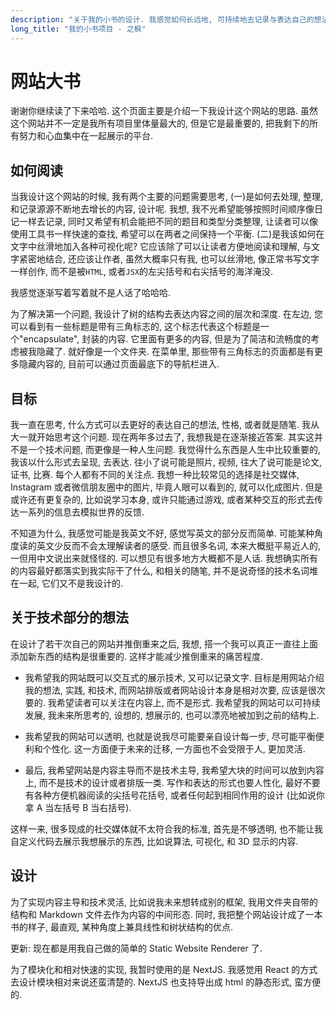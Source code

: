 ```yaml
---
description: "关于我的小书的设计. 我感觉如何长远地, 可持续地去记录与表达自己的想法是一个蛮复杂的问题. 如何去设计一个平台或许就更复杂了."
long_title: "我的小书项目 - 之枫"
---
```


# 网站大书

谢谢你继续读了下来哈哈. 这个页面主要是介绍一下我设计这个网站的思路. 虽然这个网站并不一定是我所有项目里体量最大的, 但是它是最重要的, 把我剩下的所有努力和心血集中在一起展示的平台.

## 如何阅读

当我设计这个网站的时候, 我有两个主要的问题需要思考, (一)是如何去处理, 整理, 和记录源源不断地去增长的内容, 设计呢. 我想, 我不光希望能够按照时间顺序像日记一样去记录, 同时又希望有机会能把不同的题目和类型分类整理, 让读者可以像使用工具书一样快速的查找, 希望可以在两者之间保持一个平衡. (二)是我该如何在文字中丝滑地加入各种可视化呢? 它应该除了可以让读者方便地阅读和理解, 与文字紧密地结合, 还应该让作者, 虽然大概率只有我, 也可以丝滑地, 像正常书写文字一样创作, 而不是被`HTML`, 或者`JSX`的左尖括号和右尖括号的海洋淹没.

我感觉逐渐写着写着就不是人话了哈哈哈.

为了解决第一个问题, 我设计了树的结构去表达内容之间的层次和深度. 在左边, 您可以看到有一些标题是带有三角标志的, 这个标志代表这个标题是一个"encapsulate", 封装的内容. 它里面有更多的内容, 但是为了简洁和流畅度的考虑被我隐藏了. 就好像是一个文件夹. 在菜单里, 那些带有三角标志的页面都是有更多隐藏内容的, 目前可以通过页面最底下的导航栏进入.

## 目标

我一直在思考, 什么方式可以去更好的表达自己的想法, 性格, 或者就是随笔. 我从大一就开始思考这个问题. 现在两年多过去了, 我想我是在逐渐接近答案. 其实这并不是一个技术问题, 而更像是一种人生问题. 我觉得什么东西是人生中比较重要的, 我该以什么形式去呈现, 去表达. 往小了说可能是照片, 视频, 往大了说可能是论文, 证书, 比赛. 每个人都有不同的关注点. 我想一种比较常见的选择是社交媒体, Instagram 或者微信朋友圈中的图片, 毕竟人眼可以看到的, 就可以化成图片. 但是或许还有更复杂的, 比如说学习本身, 或许只能通过游戏, 或者某种交互的形式去传达一系列的信息去模拟世界的反馈.

不知道为什么, 我感觉可能是我英文不好, 感觉写英文的部分反而简单. 可能某种角度读的英文少反而不会太理解读者的感受. 而且很多名词, 本来大概挺平易近人的, 一但用中文说出来就怪怪的. 可以想见有很多地方大概都不是人话. 我想确实所有的内容最好都落实到我实际干了什么, 和相关的随笔, 并不是说奇怪的技术名词堆在一起, 它们又不是我设计的.

## 关于技术部分的想法

在设计了若干次自己的网站并推倒重来之后, 我想, 搭一个我可以真正一直往上面添加新东西的结构是很重要的. 这样才能减少推倒重来的痛苦程度.

- 我希望我的网站既可以交互式的展示技术, 又可以记录文字. 目标是用网站介绍我的想法, 实践, 和技术, 而网站排版或者网站设计本身是相对次要, 应该是很次要的. 我希望读者可以关注在内容上, 而不是形式. 我希望我的网站可以可持续发展, 我未来所思考的, 设想的, 想展示的, 也可以漂亮地被加到之前的结构上.

- 我希望我的网站可以透明, 也就是说我尽可能要亲自设计每一步, 尽可能平衡便利和个性化. 这一方面便于未来的迁移, 一方面也不会受限于人, 更加灵活.

- 最后, 我希望网站是内容主导而不是技术主导, 我希望大块的时间可以放到内容上, 而不是技术的设计或者排版一类. 写作和表达的形式也要人性化, 最好不要有各种方便机器阅读的尖括号花括号, 或者任何起到相同作用的设计 (比如说你拿 A 当左括号 B 当右括号).

这样一来, 很多现成的社交媒体就不太符合我的标准, 首先是不够透明, 也不能让我自定义代码去展示我想展示的东西, 比如说算法, 可视化, 和 3D 显示的内容.

## 设计

为了实现内容主导和技术灵活, 比如说我未来想转成别的框架, 我用文件夹自带的结构和 Markdown 文件去作为内容的中间形态. 同时, 我把整个网站设计成了一本书的样子, 最直观, 某种角度上兼具线性和树状结构的优点.

更新: 现在都是用我自己做的简单的 Static Website Renderer 了.

为了模块化和相对快速的实现, 我暂时使用的是 NextJS. 我感觉用 React 的方式去设计模块相对来说还蛮清楚的. NextJS 也支持导出成 html 的静态形式, 蛮方便的.
